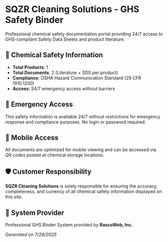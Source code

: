 # SQZR Cleaning Solutions - GHS Safety Binder

Professional chemical safety documentation portal providing 24/7 access to GHS-compliant Safety Data Sheets and product literature.

## 🧪 Chemical Safety Information

- **Total Products**: 1
- **Total Documents**: 2 (Literature + SDS per product)
- **Compliance**: OSHA Hazard Communication Standard (29 CFR 1910.1200)
- **Access**: 24/7 emergency access without barriers

## 🚨 Emergency Access

This safety information is available 24/7 without restrictions for emergency response and compliance purposes. No login or password required.

## 📱 Mobile Access

All documents are optimized for mobile viewing and can be accessed via QR codes posted at chemical storage locations.

## 🛡️ Customer Responsibility

**SQZR Cleaning Solutions** is solely responsible for ensuring the accuracy, completeness, and
currency of all chemical safety information displayed on this site.

## 🏢 System Provider

Professional GHS Binder System provided by **RascoWeb, Inc.**

*Generated on 7/28/2025*
